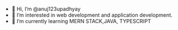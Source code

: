 - 👋 Hi, I’m @anuj123upadhyay
- 👀 I’m interested in web development and application development.
- 🌱 I’m currently learning MERN STACK,JAVA, TYPESCRIPT




